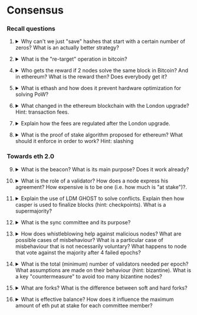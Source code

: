 # Consensus

### Recall questions

1. <details markdown=1><summary markdown="span"> Why can't we just "save" hashes that start with a certain number of zeros? What is an actually better strategy? </summary>
    
    \
    No! In fact, either ==the block header== or the ==position of the nonce (hence the name hasharound)== is going to change depending on the block. \
    A much better strategy for achieving faster solving times is to ==split computation among different nodes, having each machine working on different partitions of possible nonces==. Note however that only the winning node is going to get the reward...
    ![](../../static/BDT/cons1.png)

</details>


2. <details markdown=1><summary markdown="span"> What is the "re-target" operation in bitcoin?  </summary>
    
    \
    It's the operation by which ==the bitcoin protocol ensures a constant difficulty, namely 2016 blocks every 2 weeks==. The name comes from the fact in the PoW algorithm, we look for a block digest ==less or equal to a given target==.

</details>


4. <details markdown=1><summary markdown="span"> Who gets the reward if 2 nodes solve the same block in Bitcoin? And in ethereum? What is the reward then? Does everybody get it? </summary>
    
    \
    Sadly for bitcoin miners, only the ==winning node==! In ethereum, however, things work a bit differently:  we have ==ommers (a.k.a uncles)==, which are ==blocks for which the PoW has been solved but not "in time"== (i.e. the chain continued after another block.)
    
    ![](../../static/BDT/cons2.png)

	Interestingly, ==for every uncle U in block B, the miner of B gets an additional 3.125%== of reward.

</details>


5. <details markdown=1><summary markdown="span"> What is ethash and how does it prevent hardware optimization for solving PoW?  </summary>
    
    \
    Ethash is ethereum's way of ==defending against hardware optimised computation==. One common example in the bitcoin blockchain are ASICs. \
    What ethash does is ==relying on a DAG weighing in at 1GB, changing every 125 hours==.  This makes it harder as 1TB of RAM, especially at the time of release, was really expensive.
    
</details>


6. <details markdown=1><summary markdown="span"> What changed in the ethereum blockchain with the London upgrade?  Hint: transaction fees.</summary>
    
    \
    ![](../../static/BDT/cons8.png)

	In short, ==part of eth is now burnt== .
    
</details>


7. <details markdown=1><summary markdown="span"> Explain how the fees are regulated after the London upgrade.  </summary>
    
    \
	After london upgrade, ==fees are automatically regulated by the system==. An example follows:

	![](../../static/BDT/cons9.png)

	The ==target size is 15M gas units==, with a ==30M max cap==. If ==network utilisation does not decrease, the base fee is increased by 12.5==, otherwise it is ==decreased if network capacity goes below 50%==. 

</details>


8. <details markdown=1><summary markdown="span"> What is the proof of stake algorithm proposed for ethereum? What should it enforce in order to work?  Hint: slashing </summary>
    
    \
    The main idea is the following: ==the more is left at stake by users, the less likely they are to subvert the blockchain==. This is effectively ensured by having ==**validators** place a bet on the blockchain they deem true==. If they are "right", they get a reward. \
    However, in order to work, ==this protocol must ensure  that one cannot simply bet on all chains in order to win==. Because of this, ==slashing is introduced==: some of the ==validator's deposit is going to be burnt with immediate logout if the slashing conditions are violated!==. 

	![](../../static/BDT/cons3.png)

	This overlay (consisting of more things than just slashing!) for the existing PoW chain is known as ==Casper, the friendly finality gadget==.
   
    
</details>

### Towards eth 2.0


9. <details markdown=1><summary markdown="span"> What is the beacon? What is its main purpose? Does it work already? </summary>
    
    \
    The beacon is ==a proof of stake chain, which will be the "next" evolution of the existing eth blockchain==. The main idea is to ==make things faster: delegate smart contracts executions to shards, while the backbone executes transactions.==
    After a while, the shards ==roll up to synch with the beacon==. \
    The beacon mechanism effectively started working on ==September 2022, with the Paris upgrade, a.k.a. the Merge==.

	![](../../static/BDT/cons4.png)
    
</details>


10. <details markdown=1><summary markdown="span"> What is the role of a validator? How does a node express his agreement? How expensive is to be one (i.e. how much is "at stake")?. </summary>
    
    \
    At the moment, being a validator is expensive!
    ![](../../static/BDT/cons5.png)

	A validator is responsible for:
	- ==checking the validity of propagated blocks==
	- ==create and propagate new blocks, if they are the proposer==

	==Agreement is expressed with attestations== for block deemed valid.

</details>


11. <details markdown=1><summary markdown="span"> Explain the use of LDM GHOST to solve conflicts. Explain then how casper is used to finalize blocks (hint: checkpoints). What is a supermajority? </summary>
    
    \
	LDM GHOST is used to ==decide agreement on the next block in a chain==. It basically ==favours the block with the most attestations, only considering the most recent messages from each validator== (hence the greediness). Here is an example of the mechanism (reads from bottom to top!):

	 ![](../../static/BDT/cons10.png)

	For what regards Casper instead:

	![](../../static/BDT/cons6.png)

	It is also important that a ==“supermajority link” must exist between successive checkpoints A and B== (i.e., 2/3 of the total staked ETH voting that checkpoint B is the correct descendant of checkpoint A) ==to upgrade A to finalized and B to justified==.

	![](../../static/BDT/cons11.png)

</details>


12. <details markdown=1><summary markdown="span"> What is the sync committee and its purpose? </summary>
    
    \
	Every 256 epochs (~27 hours), a sync committee is randomly assigned. It is a ==group of 512 validators that signs block headers for each new slot. A light client can take these headers to represent accurate and validated blocks==. 
    
</details>


13. <details markdown=1><summary markdown="span"> How does whistleblowing help against malicious nodes? What are possible cases of misbehaviour?  What is a particular case of misbehaviour that is not necessarily voluntary?  What happens to node that vote against the majority after 4 failed epochs? </summary>
    
    \
	A ==whistleblowing validator sends a message to be included in the next block, in order to signal a node that is caught doing one of the following==:

	![](../../static/BDT/cons7.png)

	The offending node is going to be ==slashed and eventually removed==. Note that ==inactivity is also considered as sabotage==: after 4 failed epochs, nodes that vote against the majority are penalised.
    
</details>


14. <details markdown=1><summary markdown="span"> What is the total (minimum) number of validators needed per epoch? What assumptions are made on their behaviour (hint: bizantine). What is a key "countermeasure" to avoid too many bizantine nodes? </summary>
    
    \
	![](../../static/BDT/cons12.png)

	One key thing:

	![](../../static/BDT/cons13.png)

	Also note that ==nodes can voluntarily exit after serving 2048 epochs (~9 days)==, but will be given their stake back ==after 4 epochs==, in order to be able to slash malicious nodes that are trying to exit. 
    
</details>

15. <details markdown=1><summary markdown="span"> What are forks? What is the difference between soft and hard forks?</summary>
    
    \
	Forks:
	- ==hard==: non backwards compatible, old nodes are "excluded from the new blockchain and go on their own;
	- ==soft==: backwards compatible, i.e. nodes that ==refuse to acknowledge the fork simply ignore the updated protocol==.
    
</details>

16. <details markdown=1><summary markdown="span"> What is effective balance? How does it influence the maximum amount of eth put at stake for each committee member?</summary>
    
    \
	![](../../static/BDT/cons14.png)
    
</details>
